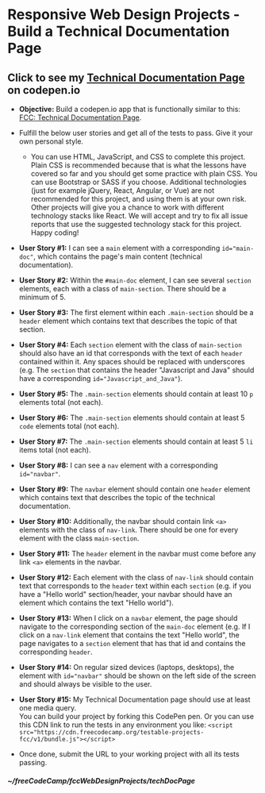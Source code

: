# Responsive Web Design Projects - Build a Technical Documentation Page  

## Click to see my [Technical Documentation Page](https://codepen.io/sroma/full/rbxwRR) on codepen.io  

* **Objective:** Build a codepen.io app that is functionally similar to this: [FCC: Technical Documentation Page](https://codepen.io/freeCodeCamp/full/NdrKKL).  
* Fulfill the below user stories and get all of the tests to pass. Give it your own personal style.  
  * You can use HTML, JavaScript, and CSS to complete this project. Plain CSS is recommended because that is what the lessons have covered so far and you should get some practice with plain CSS. You can use Bootstrap or SASS if you choose. Additional technologies (just for example jQuery, React, Angular, or Vue) are not recommended for this project, and using them is at your own risk. Other projects will give you a chance to work with different technology stacks like React. We will accept and try to fix all issue reports that use the suggested technology stack for this project. Happy coding!  
    
    
* **User Story #1:** I can see a `main` element with a corresponding `id="main-doc"`, which contains the page's main content (technical documentation).  
* **User Story #2:** Within the `#main-doc` element, I can see several `section` elements, each with a class of `main-section`. There should be a minimum of 5.  
* **User Story #3:** The first element within each `.main-section` should be a `header` element which contains text that describes the topic of that section.  
* **User Story #4:** Each `section` element with the class of `main-section` should also have an id that corresponds with the text of each `header` contained within it. Any spaces should be replaced with underscores (e.g. The `section` that contains the header "Javascript and Java" should have a corresponding `id="Javascript_and_Java"`).  
* **User Story #5:** The `.main-section` elements should contain at least 10 `p` elements total (not each).  
* **User Story #6:** The `.main-section` elements should contain at least 5 `code` elements total (not each).  
* **User Story #7:** The `.main-section` elements should contain at least 5 `li` items total (not each).  
* **User Story #8:** I can see a `nav` element with a corresponding `id="navbar"`.  
* **User Story #9:** The `navbar` element should contain one `header` element which contains text that describes the topic of the technical documentation.  
* **User Story #10:** Additionally, the navbar should contain link `<a>` elements with the class of `nav-link`. There should be one for every element with the class `main-section`.  
* **User Story #11:** The `header` element in the navbar must come before any link `<a>` elements in the navbar.  
* **User Story #12:** Each element with the class of `nav-link` should contain text that corresponds to the `header` text within each `section` (e.g. if you have a "Hello world" section/header, your navbar should have an element which contains the text "Hello world").  
* **User Story #13:** When I click on a `navbar` element, the page should navigate to the corresponding section of the `main-doc` element (e.g. If I click on a `nav-link` element that contains the text "Hello world", the page navigates to a `section` element that has that id and contains the corresponding `header`.  
* **User Story #14:** On regular sized devices (laptops, desktops), the element with `id="navbar"` should be shown on the left side of the screen and should always be visible to the user.  
* **User Story #15:** My Technical Documentation page should use at least one media query.  
You can build your project by forking this CodePen pen. Or you can use this CDN link to run the tests in any environment you like: `<script src="https://cdn.freecodecamp.org/testable-projects-fcc/v1/bundle.js"></script>`   
* Once done, submit the URL to your working project with all its tests passing.

##### ~/freeCodeCamp/fccWebDesignProjects/techDocPage  
